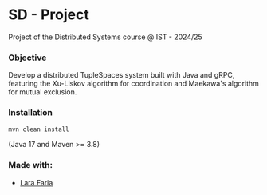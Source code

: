 # SD - Project
Project of the Distributed Systems course @ IST - 2024/25

### Objective
Develop a distributed TupleSpaces system built with Java and gRPC, featuring the Xu-Liskov algorithm for coordination and Maekawa's algorithm for mutual exclusion.

### Installation
```s
mvn clean install
```
(Java 17 and Maven >= 3.8)

### Made with:
- [Lara Faria](https://github.com/lara-gfaria)